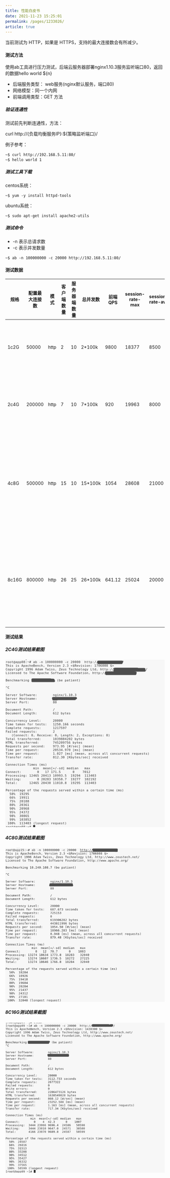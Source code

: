 ```yaml
---
title: 性能白皮书    
date: 2021-11-23 15:25:01
permalink: /pages/1233026/
article: true
---
```



当前测试为 HTTP，如果是 HTTPS，支持的最大连接数会有所减少。

#### 测试方法

使用ab工具进行压力测试，后端云服务器部署nginx1.10.3服务监听端口80，返回的数据hello world ${n}

- 后端服务类型： web服务(nginx默认服务，端口80)
- 网络模型：同一个内网
- 前端调用类型：GET 方法

##### 验证连通性

 测试前先判断连通性，方法：

curl http://{负载均衡服务IP}:${策略监听端口}/ 

例子参考： 

```shell
~$ curl http://192.168.5.11:80/
~$ hello world 1
```

##### 测试工具下载

centos系统：

```shell
~$ yum -y install httpd-tools
```

ubuntu系统：

```shell
~$ sudo apt-get install apache2-utils
```

##### 测试命令

- -n  表示总请求数
- -c 表示并发数量

```shell
~$ ab -n 100000000 -c 20000 http://192.168.5.11:80/
```



#### 测试数据

| 规格  | 配置最大连接数 | 模式 | 客户端数量 | 服务器端数量 | 总并发数 | 前端QPS | session-rate-max | session-rate-avg | 最大支持session-max | 平均支持session-max | 描述                                                         |
| ----- | -------------- | ---- | ---------- | ------------ | -------- | ------- | ---------------- | ---------------- | ------------------- | ------------------- | ------------------------------------------------------------ |
| 1c2G  | 50000          | http | 2          | 10           | 2*100k   | 9800    | 18377            | 8500             | 50000               | 21000               | CPU基本没有空闲，建议限速session rate 5000，连接最大：5000   |
| 2c4G  | 200000         | http | 7          | 10           | 7*100k   | 920     | 19963            | 8000             | 200000              | 180000              | 最多支持7个客户端压测，再多系统就会出现wa迅速增加，而且sys也会增长 |
| 4c8G  | 500000         | http | 15         | 10           | 15*100k  | 1054    | 28608            | 21000            | 360000              | 360000              | 建议限速session rate 400000，连接最大 400000，后端最大连接为 20000（继续压测的话，内存和HaProxy写入磁盘将会是瓶颈） |
| 8c16G | 800000         | http | 26         | 25           | 26*100k  | 641.12  | 25024            | 20000            | 700000              | 700000              | 建议限速session rate 700000，连接最大 700000，后端最大连接为 30000（继续压测的话，客户端程序报错，连接超时错误） |

#### 测试结果

##### 2C4G测试结果截图

![2c4g](pic/性能白皮书-2c4g.png)

##### 4C8G测试结果截图

![4c8g](pic/性能白皮书-4c8g.png)

##### 8C16G测试结果截图

![8c16g](pic/性能白皮书-8c16g.png)
